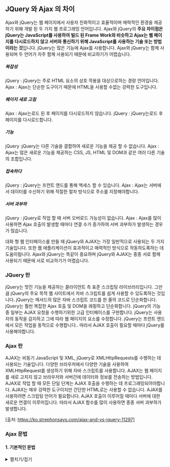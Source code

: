 

## JQuery 와 Ajax 의 차이

Ajax와 jQuery는 웹 페이지에서 사용자 친화적이고 효율적이며 매력적인 환경을 제공하기 위해 개발 된 두 가지 웹 프로그래밍 언어입니다.
Ajax와 jQuery의 **주요 차이점은 jQuery는 JavaScript를 사용하여 빌드 된 Frame Work와 비슷하고 Ajax는 웹 페이지를 다시로드하지 않고 
서버와 통신하기 위해 JavaScript를 사용하는 기술 또는 방법이라는 것**입니다. jQuery는 많은 기능에 Ajax를 사용합니다. Ajax와 jQuery는 
함께 사용되며 두 언어가 자주 함께 사용되기 때문에 비교하기가 어렵습니다.

##### 복잡성
jQuery : jQuery는 주로 HTML 요소의 상호 작용을 대상으로하는 경량 언어입니다.
Ajax : Ajax는 단순한 도구이기 때문에 HTML을 사용할 수없는 강력한 도구입니다.

##### 페이지 새로 고침
Ajax : Ajax는로드 된 후 페이지를 다시로드하지 않습니다.
jQuery : jQuery는로드 후 페이지를 다시로드합니다.

##### 기능
jQuery :jQuery는 다른 기술을 결합하여 새로운 기능을 제공 할 수 없습니다.
Ajax : Ajax는 많은 새로운 기능을 제공하는 CSS, JS, HTML 및 DOM과 같은 여러 다른 기술의 조합입니다.

##### 접속하다
jQuery : jQuery는 프런트 엔드를 통해 액세스 할 수 있습니다.
Ajax : Ajax는 서버에서 데이터를 수신하기 위해 적절한 절차 방식으로 주소를 지정해야합니다.

##### 서버 과부하
jQuery : jQuery로 작업 할 때 서버 오버로드 가능성이 없습니다.
Ajax : Ajax를 많이 사용하면 Ajax 호출이 발생할 때마다 연결 수가 증가하여 서버 과부하가 발생하는 경우가 많습니다.

대화 형 웹 인터페이스를 만들 때 jQuery와 AJAX는 가장 일반적으로 사용되는 두 가지 기술입니다. 또한 웹 애플리케이션이 효과적이고 매력적인 방식으로 작동하도록하는 데 도움이됩니다. 
Ajax와 jQuery는 똑같이 중요하며 jQuery와 AJAX는 종종 서로 함께 사용되기 때문에 서로 비교하기가 어렵습니다.


### JQuery 란
jQuery는 멋진 기능을 제공하는 클라이언트 측 표준 스크립팅 라이브러리입니다. 그만큼 jQuery의 주요 목적 웹 사이트에서 자바 스크립트를 쉽게 사용할 수 있도록하는 것입니다. 
jQuery는 메서드의 많은 자바 스크립트 코드를 한 줄의 코드로 단순화합니다. jQuery는 훨씬 복잡한 Ajax 호출 및 DOM을 래핑하고 단순화합니다. jQuery의 기능 중 일부는 AJAX 요청을 수행하기위한 고급 인터페이스를 구현합니다. 
jQuery는 사용자의 동작을 감지하고 그에 따라 웹 페이지의 요소를 수정합니다. jQuery는 프런트 엔드에서 모든 작업을 동적으로 수행합니다.. 따라서 AJAX 호출이 필요할 때마다 jQuery를 사용해야합니다.


### Ajax 란
AJAX는 비동기 JavaScript 및 XML, jQuery로 XMLHttpRequests를 수행하는 데 사용되는 기술입니다. 다양한 브라우저에서 다양한 기술을 사용하여 XMLHttpRequest를 생성하기 위해 자바 스크립트를 사용합니다. 
AJAX는 웹 페이지를 새로 고치지 않고 브라우저와 서버간에 데이터와 정보를 전송하는 방법입니다. AJAX로 작업 할 때 모든 단일 단계는 AJAX 호출을 수행하는 데 프로그래밍되어야합니다. 
AJAX는 매우 강력한 도구이지만 간단한 HTML로는 사용할 수 없습니다.
AJAX를 사용하려면 스크립팅 언어가 필요합니다. AJAX 호출이 이루어질 때마다 서버에 대한 새로운 연결이 이루어집니다. 따라서 AJAX 함수를 많이 사용하면 종종 서버 과부하가 발생합니다.


[출처: https://ko.strephonsays.com/ajax-and-vs-jquery-11297]



### Ajax 문법
#### 1. 기본적인 문법
<details>
  <summary>펼치기/접기</summary>
  ```
//다른 파일을 현재 파일에 구동하는 방식 jQuery
//여기선 dictionary를 구현 
$(document).ready(function() {
  $('#load').click(function() {
    $('#dictionary').load("load.html");
    return false;
  });
});
//jQuery와 AJAX 사용 
/*약식*/
//get함수
$.get ( URL , DATA , CALLBACK);
//post함수
$.post ( URL , DATA , CALLBACK);
/*전체*/ 
$(webDocument).ready(function(){
    $('#데이터 요청한 선택자').Event(function(){
        $.ajax({
            url:'요청.URL',
            type:'요청 Method',
            dataType:'요청 dataType',
            success: function(서버로 부터 응답 받은 data){ //콜백 함수
                $('#데이터 넣을 선택자').empty(); //비워주기
                $.each($(서버로 부터 응답 받은 data).find('entry'), function(){
                var $entry=$(this);
                var html ='<div class="entry">';
                    html +='<h3 class="term">'+ $entry.attr('term'); +'</h3>';
                    html +='<div class="part">'+ $entry.attr('part'); +'</div>';
                    html +='<div class="definition">'+  $entry.text()+'</div>';
                    html +='</div>';
                    $('#데이터 넣을 선택자').append(html);
                }); //end each
            }//end
        });//end ajax
        return false;
    });
});
//getJSON 구현
//약식
$.getJSON( URL , DATA , CALLBACK);
/*

*설명:*
첫번째 매개 변수 URL로는 요청을 보낼 URL주소를 입력하게되며, 
두번째 매개 변수 DATA로는 클라이언트의 요청을 통해 서버로 부터 받은 DATA를  
세번째 매개변수로는 통신 성공시 구현하게될 콜백 함수를 정의해 주게 된다.

콜백 함수란 그럼 무엇인가?
-callback()는 클라이언트가 서버에 동작을 요청하고 클라이언트가 그 결과를 받을 때 호출되는 함수! 
-즉 다시 말하자면 AJAX 요청이 완료된 후에 호출될 함수의 이름을 지정하는 것

*/
//dictionary.js 구현
$(document).ready(function() {
    $('#json').click(function() {
        $.getJSON('json.json',function(data){ 
            $('#dictionary').empty();
            $.each(data,function(index,entry){
                var html ='<div class="entry">';
                html +='<h3 class="term">'+entry.term +'</h3>';
                html +='<div class="part">'+entry.part +'</div>';
                html +='<div class="definition">'+ entry.definition+'</div>';
                html +='</div>';
                $('#dictionary').append(html);
            });// end each
        });// end json
        return false;
    });// end click
});
//JAVASCRIPT 방식
test.html
<span id="selectorForOutput"></span></p>
<input type="button"/>
<script>
document.querySelector('데이터 입력 선택자').addEventListener('event').function(event){
    var xhr=new XMLHttpRequest();
    xhr.open('방식(GET/POST)','요청 URL');
    xhr.onreadystatechange=function(){
    //통신 완료 && 통신 성공 
        if(xhr.readyState===4 && xhr.status===200){
            document.querySelector('데이터 출력 선택자').innerHTML=xhr.responseText;
        }
    }
    xhr.send();
});
</script>
참고 http://www.nextree.co.kr/p11205/
  ```
</details>

#### 2.common.js 활용

<details>
  <summary>만들기(common.js)</summary>
  ```
  var gfv_ajaxCallback = "";
function ComAjax(opt_formId){

    //아래 메소드를 사용해서 url,formId,param,callBack 을 $.ajax에 집어넣는다
    this.url = "";     
    this.formId = gfn_isNull(opt_formId) == true ? "commonForm" : opt_formId;
    this.param = "";
     
    if(this.formId == "commonForm"){
        var frm = $("#commonForm");
        if(frm.length > 0){
            frm.remove();
        }
        var str = "<form id='commonForm' name='commonForm'></form>";
        $('body').append(str);
    }
     
    this.setUrl = function setUrl(url){
        this.url = url;
    };
    
    this.setCallback = function setCallback(callBack){
        fv_ajaxCallback = callBack;
    };
 
    this.addParam = function addParam(key,value){
        this.param = this.param + "&" + key + "=" + value;
    };
     
    this.ajax = function ajax(){
        if(this.formId != "commonForm"){
            this.param += "&" + $("#" + this.formId).serialize();
        }
        $.ajax({
            url : this.url,   
            type : "POST",  
            data : this.param,
            async : false,
            success : function(data, status) {
                if(typeof(fv_ajaxCallback) == "function"){
                    fv_ajaxCallback(data);
                }
                else {
                    eval(fv_ajaxCallback + "(data);");
                }
            }
        });
    };
}

출처: http://addio3305.tistory.com/91?category=772645 [흔한 개발자의 개발 노트]
  ```
  
  </details>
  
  
  
<details>
<summary>호출하기</summary>
```
//위에서 만든 걸 이런식으로 불러와서 쓰면 된다

function fn_selectBoardList(pageNo){
            var comAjax = new ComAjax();
            comAjax.setUrl("<c:url value='/sample/selectBoardList.do' />");
            comAjax.setCallback("fn_selectBoardListCallback");
            comAjax.addParam("PAGE_INDEX",pageNo);
            comAjax.addParam("PAGE_ROW", 15);
            comAjax.ajax();
        }
```
  
</details>
